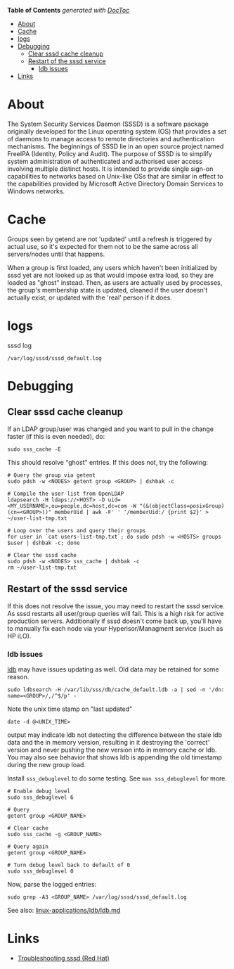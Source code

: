 <!-- START doctoc generated TOC please keep comment here to allow auto update -->
<!-- DON'T EDIT THIS SECTION, INSTEAD RE-RUN doctoc TO UPDATE -->
**Table of Contents**  *generated with [DocToc](https://github.com/thlorenz/doctoc)*

- [About](#about)
- [Cache](#cache)
- [logs](#logs)
- [Debugging](#debugging)
  - [Clear sssd cache cleanup](#clear-sssd-cache-cleanup)
  - [Restart of the sssd service](#restart-of-the-sssd-service)
    - [ldb issues](#ldb-issues)
- [Links](#links)

<!-- END doctoc generated TOC please keep comment here to allow auto update -->

# About

The System Security Services Daemon (SSSD) is a software package originally developed for the Linux operating system (OS) that provides a set of daemons to manage access to remote directories and authentication mechanisms. The beginnings of SSSD lie in an open source project named FreeIPA (Identity, Policy and Audit). The purpose of SSSD is to simplify system administration of authenticated and authorised user access involving multiple distinct hosts. It is intended to provide single sign-on capabilities to networks based on Unix-like OSs that are similar in effect to the capabilities provided by Microsoft Active Directory Domain Services to Windows networks.

# Cache

Groups seen by getend are not 'updated' until a refresh is triggered by actual use, so it's expected for them not to be the same across all servers/nodes until that happens.

When a group is first loaded, any users which haven't been initialized by sssd yet are not looked up as that would impose extra load, so they are loaded as "ghost" instead. Then, as users are actually used by processes, the group's membership state is updated, cleaned if the user doesn't actually exist, or updated with the 'real' person if it does.

# logs

sssd log
```
/var/log/sssd/sssd_default.log
```

# Debugging

## Clear sssd cache cleanup

If an LDAP group/user was changed and you want to pull in the change faster (if this is even needed), do:
```
sudo sss_cache -E
```

This should resolve "ghost" entries. If this does not, try the following:

```
# Query the group via getent
sudo pdsh -w <NODES> getent group <GROUP> | dshbak -c
  
# Compile the user list from OpenLDAP
ldapsearch -H ldaps://<HOST> -D uid=<MY_USERNAME>,ou=people,dc=host,dc=com -W "(&(objectClass=posixGroup)(cn=<GROUP>))" memberUid | awk -F' ' '/memberUid:/ {print $2}' > ~/user-list-tmp.txt
  
# Loop over the users and query their groups
for user in `cat users-list-tmp.txt`; do sudo pdsh -w <HOSTS> groups $user | dshbak -c; done
  
# Clear the sssd cache
sudo pdsh -w <NODES> sss_cache | dshbak -c
rm ~/user-list-tmp.txt
```

## Restart of the sssd service

If this does not resolve the issue, you may need to restart the sssd service. As sssd restarts all user/group queries will fail. This is a high risk for active production servers. Additionally if sssd doesn't come back up, you'll have to manually fix each node via your Hyperisor/Managment service (such as HP iLO).

### ldb issues

[ldb](https://linux.die.net/man/3/ldb) may have issues updating as well. Old data may be retained for some reason.

```
sudo ldbsearch -H /var/lib/sss/db/cache_default.ldb -a | sed -n '/dn: name=<GROUP>/,/^$/p' -
```

Note the unix time stamp on "last updated"

```
date -d @<UNIX_TIME>
```

output may indicate ldb not detecting the difference between the stale ldb data and the in memory version, resulting in it destroying the 'correct' version and never pushing the new version into in memory cache or ldb. You may also see behavior that shows ldb is appending the old timestamp during the new group load.

Install `sss_debuglevel` to do some testing. See `man sss_debuglevel` for more.

```
# Enable debug level
sudo sss_debuglevel 6

# Query
getent group <GROUP_NAME>

# Clear cache
sudo sss_cache -g <GROUP_NAME>

# Query again
getent group <GROUP_NAME>

# Turn debug level back to default of 0
sudo sss_debuglevel 0
```

Now, parse the logged entries:
```
sudo grep -A3 <GROUP_NAME> /var/log/sssd/sssd_default.log
```
See also: [linux-applications/ldb/ldb.md](https://github.com/mdeguzis/documents/tree/master/linux-applications/ldb)

# Links

* [Troubleshooting sssd (Red Hat)](https://access.redhat.com/documentation/en-US/Red_Hat_Enterprise_Linux/6/html/Deployment_Guide/SSSD-Troubleshooting.html)

